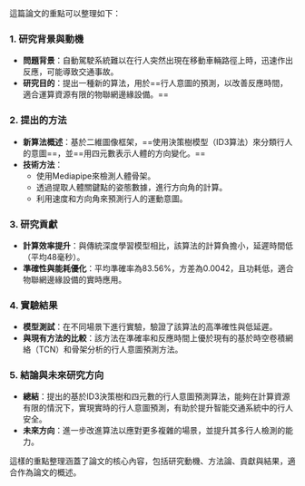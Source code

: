 這篇論文的重點可以整理如下：

### 1. 研究背景與動機
- **問題背景**：自動駕駛系統難以在行人突然出現在移動車輛路徑上時，迅速作出反應，可能導致交通事故。
- **研究目的**：提出一種新的算法，用於==行人意圖的預測，以改善反應時間，適合運算資源有限的物聯網邊緣設備。==

### 2. 提出的方法
- **新算法概述**：基於二維圖像框架，==使用決策樹模型（ID3算法）來分類行人的意圖==，並==用四元數表示人體的方向變化。==
- **技術方法**：
  - 使用Mediapipe來檢測人體骨架。
  - 透過提取人體關鍵點的姿態數據，進行方向角的計算。
  - 利用速度和方向角來預測行人的運動意圖。

### 3. 研究貢獻
- **計算效率提升**：與傳統深度學習模型相比，該算法的計算負擔小，延遲時間低（平均48毫秒）。
- **準確性與能耗優化**：平均準確率為83.56%，方差為0.0042，且功耗低，適合物聯網邊緣設備的實時應用。

### 4. 實驗結果
- **模型測試**：在不同場景下進行實驗，驗證了該算法的高準確性與低延遲。
- **與現有方法的比較**：該方法在準確率和反應時間上優於現有的基於時空卷積網絡（TCN）和骨架分析的行人意圖預測方法。

### 5. 結論與未來研究方向
- **總結**：提出的基於ID3決策樹和四元數的行人意圖預測算法，能夠在計算資源有限的情況下，實現實時的行人意圖預測，有助於提升智能交通系統中的行人安全。
- **未來方向**：進一步改進算法以應對更多複雜的場景，並提升其多行人檢測的能力。

這樣的重點整理涵蓋了論文的核心內容，包括研究動機、方法論、貢獻與結果，適合作為論文的概述。